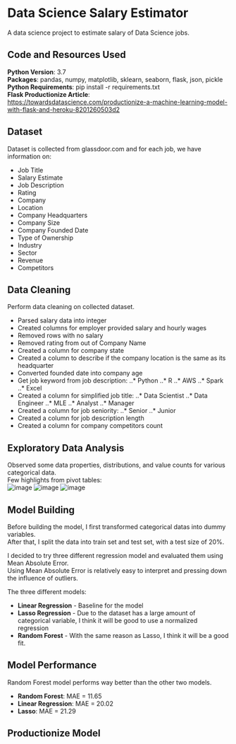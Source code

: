 # Data Science Salary Estimator
A data science project to estimate salary of Data Science jobs.

## Code and Resources Used
**Python Version**: 3.7  
**Packages**: pandas, numpy, matplotlib, sklearn, seaborn, flask, json, pickle  
**Python Requirements**: pip install -r requirements.txt  
**Flask Productionize Article**: https://towardsdatascience.com/productionize-a-machine-learning-model-with-flask-and-heroku-8201260503d2  

## Dataset
Dataset is collected from glassdoor.com and for each job, we have information on:
* Job Title
* Salary Estimate
* Job Description
* Rating
* Company
* Location
* Company Headquarters
* Company Size
* Company Founded Date
* Type of Ownership
* Industry
* Sector
* Revenue
* Competitors

## Data Cleaning
Perform data cleaning on collected dataset.
* Parsed salary data into integer
* Created columns for employer provided salary and hourly wages
* Removed rows with no salary
* Removed rating from out of Company Name
* Created a column for company state
* Created a column to describe if the company location is the same as its headquarter
* Converted founded date into company age
* Get job keyword from job description:
..* Python
..* R
..* AWS
..* Spark
..* Excel
* Created a column for simplified job title:
..* Data Scientist
..* Data Engineer
..* MLE
..* Analyst
..* Manager
* Created a column for job seniority:
..* Senior
..* Junior
* Created a column for job description length
* Created a column for company competitors count

## Exploratory Data Analysis
Observed some data properties, distributions, and value counts for various categorical data.  
Few highlights from pivot tables:  
![image](https://user-images.githubusercontent.com/48116781/174987997-e1d77ee7-13d8-4ab7-bd9b-5dc48644dcac.png)
![image](https://user-images.githubusercontent.com/48116781/174987630-2a244070-65db-4186-bb6d-b92357ed67dd.png)
![image](https://user-images.githubusercontent.com/48116781/174987767-c3cd1e48-f861-470e-a53c-37bc9d92deb5.png)

## Model Building
Before building the model, I first transformed categorical datas into dummy variables.  
After that, I split the data into train set and test set, with a test size of 20%.

I decided to try three different regression model and evaluated them using Mean Absolute Error.  
Using Mean Absolute Error is relatively easy to interpret and pressing down the influence of outliers.

The three different models:
* **Linear Regression** - Baseline for the model
* **Lasso Regression** - Due to the dataset has a large amount of categorical variable, I think it will be good to use a normalized regression
* **Random Forest** - With the same reason as Lasso, I think it will be a good fit.

## Model Performance
Random Forest model performs way better than the other two models.
* **Random Forest**: MAE = 11.65
* **Linear Regression**: MAE = 20.02
* **Lasso**: MAE = 21.29

## Productionize Model
